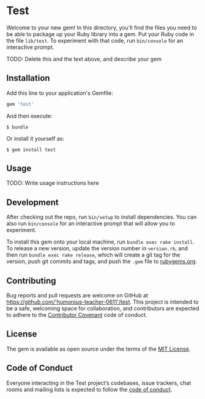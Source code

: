 # Test

Welcome to your new gem! In this directory, you'll find the files you need to be able to package up your Ruby library into a gem. Put your Ruby code in the file `lib/test`. To experiment with that code, run `bin/console` for an interactive prompt.

TODO: Delete this and the text above, and describe your gem

## Installation

Add this line to your application's Gemfile:

```ruby
gem 'test'
```

And then execute:

    $ bundle

Or install it yourself as:

    $ gem install test

## Usage

TODO: Write usage instructions here

## Development

After checking out the repo, run `bin/setup` to install dependencies. You can also run `bin/console` for an interactive prompt that will allow you to experiment.

To install this gem onto your local machine, run `bundle exec rake install`. To release a new version, update the version number in `version.rb`, and then run `bundle exec rake release`, which will create a git tag for the version, push git commits and tags, and push the `.gem` file to [rubygems.org](https://rubygems.org).

## Contributing

Bug reports and pull requests are welcome on GitHub at https://github.com/'humorous-teacher-0611'/test. This project is intended to be a safe, welcoming space for collaboration, and contributors are expected to adhere to the [Contributor Covenant](http://contributor-covenant.org) code of conduct.

## License

The gem is available as open source under the terms of the [MIT License](https://opensource.org/licenses/MIT).

## Code of Conduct

Everyone interacting in the Test project’s codebases, issue trackers, chat rooms and mailing lists is expected to follow the [code of conduct](https://github.com/'humorous-teacher-0611'/test/blob/master/CODE_OF_CONDUCT.md).
